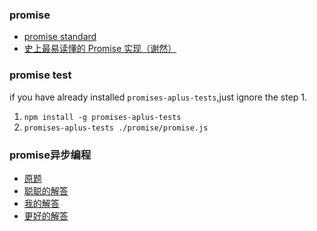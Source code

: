 ### promise
- [promise standard](https://promisesaplus.com/)
- [史上最易读懂的 Promise 实现（谢然）](https://zhuanlan.zhihu.com/p/21834559)

### promise test
if you have already installed `promises-aplus-tests`,just ignore the step 1.

1. `npm install -g promises-aplus-tests`
2. `promises-aplus-tests ./promise/promise.js`

### promise异步编程

- [原题](https://gist.github.com/allenm/5e22379cb8055f4402bcd417f682ae8f)
- [聪聪的解答](https://gist.github.com/zzzzc/02019c2158a2c08b646c23fdff7efeaf) 
- [我的解答](https://github.com/Ge-yuan-jun/fe_break/blob/master/promise/demo.js)
- [更好的解答](https://github.com/Ge-yuan-jun/fe_break/blob/master/promise/betterDemo.js)
